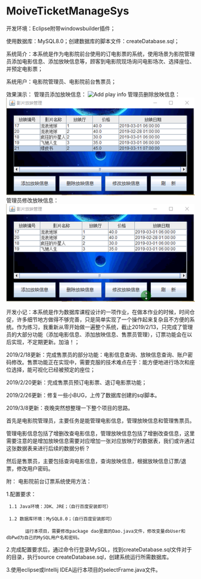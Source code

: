 # MoiveTicketManageSys
开发环境：Eclipse附带windowsbuilder插件；

使用数据库：MySQL8.0；创建数据库的脚本文件：createDatabase.sql；

系统简介：本系统是作为电影院前台使用的订电影票的系统，使用场景为影院管理员添加电影信息、添加放映信息等，顾客到电影院现场询问电影场次、选择座位、并预定电影票；

系统用户：电影院管理员、电影院前台售票员；

效果演示：
管理员添加放映信息：
![Add play info](demo/AddPalyInfo.gif)
管理员删除放映信息：
![Delete play info](demo/DeletePlayInfo.gif)
管理员修改放映信息：
![Delete play info](demo/ModifyPlayInfo.gif)

开发小记：本系统是作为数据库课程设计的一项作业，在做本作业的时候，时间仓促，许多细节地方做得不够完善，只是简单实现了一个操作起来复杂且不方便的系统。作为练习，我重新从零开始做一遍整个系统，截止2019/2/13，只完成了管理员的大部分功能（添加电影信息、添加放映信息、售票员管理），订票功能会在以后实现，不定期更新。加油！；

2019/2/18更新：完成售票员的部分功能：电影信息查询、放映信息查询、账户密码修改。售票功能正在实现中，需要克服的技术难点在于：能方便地进行场次和座位选择，能可视化已经被预定的座位；

2019/2/20更新：完成售票员预订电影票、退订电影票功能；

2019/2/26更新：修复一些小BUG，上传了数据库创建的sql脚本。

2019/3/8更新：夜晚突然想整理一下整个项目的思路。

首先是电影院管理员，主要任务是能管理电影信息，管理放映信息和管理售票员。

管理电影信息包括了增删改查电影信息，管理放映信息包括了增删改查信息，这里需要注意的是增加放映信息需要对应增加一张对应放映厅的数据表，我们或许通过这张数据表来进行后续的数据分析？

然后是售票员，主要包括查询电影信息，查询放映信息，根据放映信息订票/退票，修改用户密码。


附：
电影院前台订票系统使用方法：

1.配置要求：

     1.1 Java环境：JDK、JRE；（自行百度安装即可）
     
     1.2 数据库环境：MySQL8.0；（自行百度安装即可）
     
           运行本项目，需要修改package dao里面的Dao.java文件，修改变量dbUser和dbPwd为自己的MySQL用户名和密码。
           
2.完成配置要求后，通过命令行登录MySQL，找到createDatabase.sql文件对于的目录，执行source createDatabase.sql，创建系统运行所需数据库。

3.使用eclipse或Intellij IDEA运行本项目的selectFrame.java文件。
